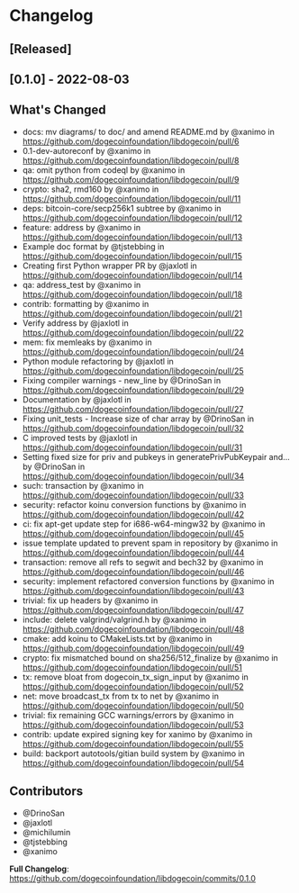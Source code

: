 # Changelog

## [Released]

## [0.1.0] - 2022-08-03

## What's Changed
* docs: mv diagrams/ to doc/ and amend README.md by @xanimo in https://github.com/dogecoinfoundation/libdogecoin/pull/6
* 0.1-dev-autoreconf by @xanimo in https://github.com/dogecoinfoundation/libdogecoin/pull/8
* qa: omit python from codeql by @xanimo in https://github.com/dogecoinfoundation/libdogecoin/pull/9
* crypto: sha2, rmd160 by @xanimo in https://github.com/dogecoinfoundation/libdogecoin/pull/11
* deps: bitcoin-core/secp256k1 subtree by @xanimo in https://github.com/dogecoinfoundation/libdogecoin/pull/12
* feature: address by @xanimo in https://github.com/dogecoinfoundation/libdogecoin/pull/13
* Example doc format by @tjstebbing in https://github.com/dogecoinfoundation/libdogecoin/pull/15
* Creating first Python wrapper PR by @jaxlotl in https://github.com/dogecoinfoundation/libdogecoin/pull/14
* qa: address_test by @xanimo in https://github.com/dogecoinfoundation/libdogecoin/pull/18
* contrib: formatting by @xanimo in https://github.com/dogecoinfoundation/libdogecoin/pull/21
* Verify address by @jaxlotl in https://github.com/dogecoinfoundation/libdogecoin/pull/22
* mem: fix memleaks by @xanimo in https://github.com/dogecoinfoundation/libdogecoin/pull/24
* Python module refactoring by @jaxlotl in https://github.com/dogecoinfoundation/libdogecoin/pull/25
* Fixing compiler warnings - new_line by @DrinoSan in https://github.com/dogecoinfoundation/libdogecoin/pull/29
* Documentation by @jaxlotl in https://github.com/dogecoinfoundation/libdogecoin/pull/27
* Fixing unit_tests - Increase size of char array by @DrinoSan in https://github.com/dogecoinfoundation/libdogecoin/pull/32
* C improved tests by @jaxlotl in https://github.com/dogecoinfoundation/libdogecoin/pull/31
* Setting fixed size for priv and pubkeys in generatePrivPubKeypair and… by @DrinoSan in https://github.com/dogecoinfoundation/libdogecoin/pull/34
* such: transaction by @xanimo in https://github.com/dogecoinfoundation/libdogecoin/pull/33
* security: refactor koinu conversion functions by @xanimo in https://github.com/dogecoinfoundation/libdogecoin/pull/42
* ci: fix apt-get update step for i686-w64-mingw32 by @xanimo in https://github.com/dogecoinfoundation/libdogecoin/pull/45
* issue template updated to prevent spam in repository by @xanimo in https://github.com/dogecoinfoundation/libdogecoin/pull/44
* transaction: remove all refs to segwit and bech32 by @xanimo in https://github.com/dogecoinfoundation/libdogecoin/pull/46
* security: implement refactored conversion functions by @xanimo in https://github.com/dogecoinfoundation/libdogecoin/pull/43
* trivial: fix up headers by @xanimo in https://github.com/dogecoinfoundation/libdogecoin/pull/47
* include: delete valgrind/valgrind.h by @xanimo in https://github.com/dogecoinfoundation/libdogecoin/pull/48
* cmake: add koinu to CMakeLists.txt by @xanimo in https://github.com/dogecoinfoundation/libdogecoin/pull/49
* crypto: fix mismatched bound on sha256/512_finalize by @xanimo in https://github.com/dogecoinfoundation/libdogecoin/pull/51
* tx: remove bloat from dogecoin_tx_sign_input by @xanimo in https://github.com/dogecoinfoundation/libdogecoin/pull/52
* net: move broadcast_tx from tx to net by @xanimo in https://github.com/dogecoinfoundation/libdogecoin/pull/50
* trivial: fix remaining GCC warnings/errors by @xanimo in https://github.com/dogecoinfoundation/libdogecoin/pull/53
* contrib: update expired signing key for xanimo by @xanimo in https://github.com/dogecoinfoundation/libdogecoin/pull/55
* build: backport autotools/gitian build system by @xanimo in https://github.com/dogecoinfoundation/libdogecoin/pull/54

## Contributors
* @DrinoSan
* @jaxlotl
* @michilumin
* @tjstebbing
* @xanimo

**Full Changelog**: https://github.com/dogecoinfoundation/libdogecoin/commits/0.1.0
